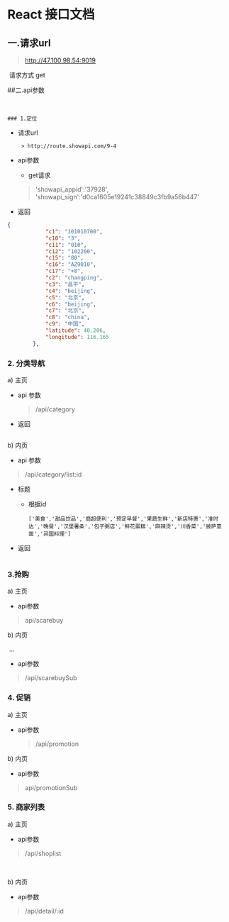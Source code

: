 # React 接口文档

## 一.请求url

> http://47.100.98.54:9019

​	请求方式 get	

##二.api参数

​	

	### 1.定位 

 + 请求url

		> http://route.showapi.com/9-4

 + api参数 
    + get请求

	>'showapi_appid':'37928',
	>'showapi_sign':'d0ca1605e19241c38849c3fb9a56b447'

 + 返回

```json
{
			"c1": "101010700",
			"c10": "3",
			"c11": "010",
			"c12": "102200",
			"c15": "80",
			"c16": "AZ9010",
			"c17": "+8",
			"c2": "changping",
			"c3": "昌平",
			"c4": "beijing",
			"c5": "北京",
			"c6": "beijing",
			"c7": "北京",
			"c8": "china",
			"c9": "中国",
			"latitude": 40.206,
			"longitude": 116.165
		},
```



 ### 2. 分类导航

 a) 主页

+ api 参数

  > /api/category

+ 返回

  ```css
  
  ```


b) 内页

- api 参数

> /api/category/list:id

+ 标题

  + 根据id

    ```
    ['美食','甜品饮品','商超便利','预定早餐','果蔬生鲜','新店特惠','准时达','晚餐','汉堡薯条','包子粥店','鲜花蛋糕','麻辣烫','川香菜','披萨意面','异国料理']
    ```

+ 返回

  ```css
  
  ```


 ### 3.抢购

a) 主页

+ api参数

> api/scarebuy

b) 内页

​	...

+ api参数

> /api/scarebuySub

### 4.  促销

a) 主页	

 + api参数

   > /api/promotion

b) 内页

 + api参数

> api/promotionSub



### 5. 商家列表

a) 主页

 + api参数

> /api/shoplist

​	

b) 内页

 + api参数

> /api/detail/:id



























































